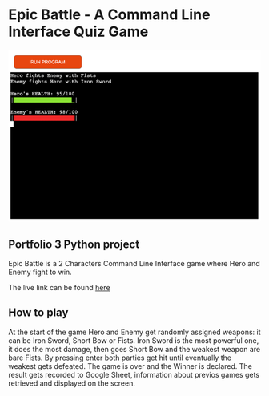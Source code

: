 # Epic Battle - A Command Line Interface Quiz Game

![Epic Battle](images/game.jpg)

## Portfolio 3 Python project
Epic Battle is a 2 Characters Command Line Interface game where Hero and Enemy fight to win.

The live link can be found [here](https://epic-battle-2452b7f71b56.herokuapp.com/)

## How to play

At the start of the game Hero and Enemy get randomly assigned weapons: it can be Iron Sword, Short Bow or Fists.
Iron Sword is the most powerful one, it does the most damage, then goes Short Bow and the weakest weapon are bare Fists.
By pressing enter both parties get hit until eventually the weakest gets defeated.
The game is over and the Winner is declared. 
The result gets recorded to Google Sheet, information about previos games gets retrieved and displayed on the screen.
